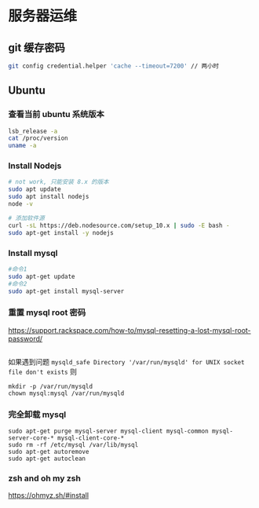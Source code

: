 # 服务器运维

## git 缓存密码

```sh
git config credential.helper 'cache --timeout=7200' // 两小时
```

## Ubuntu

### 查看当前 ubuntu 系统版本
```sh
lsb_release -a
cat /proc/version
uname -a
```

### Install Nodejs

```sh
# not work, 只能安装 8.x 的版本 
sudo apt update
sudo apt install nodejs
node -v

# 添加软件源
curl -sL https://deb.nodesource.com/setup_10.x | sudo -E bash -
sudo apt-get install -y nodejs
```

### Install mysql

```sh
#命令1
sudo apt-get update
#命令2
sudo apt-get install mysql-server
```

### 重置 mysql root 密码

https://support.rackspace.com/how-to/mysql-resetting-a-lost-mysql-root-password/
```

```

如果遇到问题 `mysqld_safe Directory '/var/run/mysqld' for UNIX socket file don't exists`
则
```
mkdir -p /var/run/mysqld
chown mysql:mysql /var/run/mysqld
```

### 完全卸载 mysql
```
sudo apt-get purge mysql-server mysql-client mysql-common mysql-server-core-* mysql-client-core-*
sudo rm -rf /etc/mysql /var/lib/mysql
sudo apt-get autoremove
sudo apt-get autoclean
```

### zsh and oh my zsh

https://ohmyz.sh/#install
